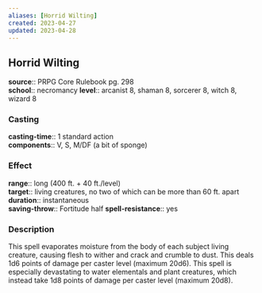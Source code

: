 ```yaml
---
aliases: [Horrid Wilting]
created: 2023-04-27
updated: 2023-04-28
---
```


## Horrid Wilting

**source**:: PRPG Core Rulebook pg. 298  
**school**:: necromancy
**level**:: arcanist 8, shaman 8, sorcerer 8, witch 8, wizard 8

### Casting

**casting-time**:: 1 standard action  
**components**:: V, S, M/DF (a bit of sponge)

### Effect

**range**:: long (400 ft. + 40 ft./level)  
**target**:: living creatures, no two of which can be more than 60 ft. apart  
**duration**:: instantaneous  
**saving-throw**:: Fortitude half
**spell-resistance**:: yes

### Description

This spell evaporates moisture from the body of each subject living creature, causing flesh to wither and crack and crumble to dust. This deals 1d6 points of damage per caster level (maximum 20d6). This spell is especially devastating to water elementals and plant creatures, which instead take 1d8 points of damage per caster level (maximum 20d8).
